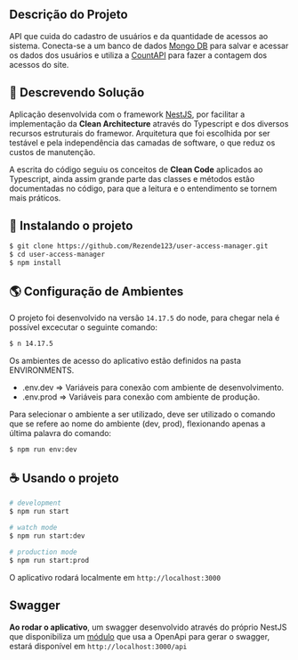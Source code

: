 
## Descrição do Projeto

API que cuida do cadastro de usuários e da quantidade de acessos ao sistema. Conecta-se a um banco de dados [Mongo DB](https://www.mongodb.com/) para salvar e acessar os dados dos usuários e utiliza a [CountAPI](https://countapi.xyz/) para fazer a contagem dos acessos do site.

## 📝 Descrevendo Solução

Aplicação desenvolvida com o framework [NestJS](https://nestjs.com/), por facilitar a implementação da **Clean Architecture** através do Typescript e dos diversos recursos estruturais do framewor. Arquitetura que foi escolhida por ser testável e pela independência das camadas de software, o que reduz os custos de manutenção.

A escrita do código seguiu os conceitos de **Clean Code** aplicados ao Typescript, ainda assim grande parte das classes e métodos estão documentadas no código, para que a leitura e o entendimento se tornem mais práticos.

## 🚀 Instalando o projeto

```bash
$ git clone https://github.com/Rezende123/user-access-manager.git
$ cd user-access-manager
$ npm install
```

## :earth_americas: Configuração de Ambientes

O projeto foi desenvolvido na versão `14.17.5` do node, para chegar nela é possível excecutar o seguinte comando:

```bash
$ n 14.17.5
```

Os ambientes de acesso do aplicativo estão definidos na pasta ENVIRONMENTS.

* .env.dev => Variáveis para conexão com ambiente de desenvolvimento.
* .env.prod => Variáveis para conexão com ambiente de produção.

Para selecionar o ambiente a ser utilizado, deve ser utilizado o comando que se refere ao nome do ambiente (dev, prod), flexionando apenas a última palavra do comando:

```bash
$ npm run env:dev
```

## ☕ Usando o projeto

```bash
# development
$ npm run start

# watch mode
$ npm run start:dev

# production mode
$ npm run start:prod
```
O aplicativo rodará localmente em `http://localhost:3000`

## Swagger

**Ao rodar o aplicativo**, um swagger desenvolvido através do próprio NestJS que disponibiliza um [módulo](https://docs.nestjs.com/openapi/introduction) que usa a OpenApi para gerar o swagger, estará disponível em `http://localhost:3000/api`
